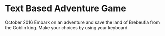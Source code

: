 # Text Based Adventure Game
October 2016
Embark on an adventure and save the land of Brebeufia from the Goblin king. Make your choices by using your keyboard.